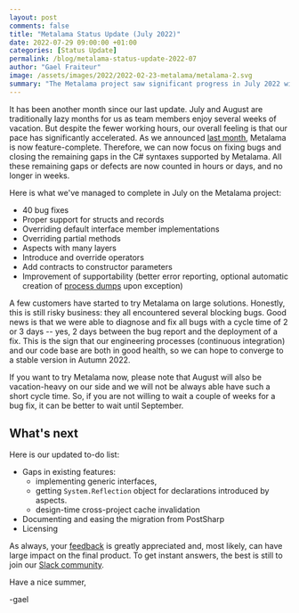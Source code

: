 ```yaml
---
layout: post 
comments: false
title: "Metalama Status Update (July 2022)"
date: 2022-07-29 09:00:00 +01:00
categories: [Status Update]
permalink: /blog/metalama-status-update-2022-07
author: "Gael Fraiteur"
image: /assets/images/2022/2022-02-23-metalama/metalama-2.svg
summary: "The Metalama project saw significant progress in July 2022 with 40 bug fixes and various features added despite vacation time. However, customers trying the solution encountered bugs, which were fixed within 2-3 days."
---
```


It has been another month since our last update. July and August are traditionally lazy months for us as team members enjoy several weeks of vacation. But despite the fewer working hours, our overall feeling is that our pace has significantly accelerated. As we announced [last month](/blog/post/metalama-status-update-2022-06), Metalama is now feature-complete. Therefore, we can now focus on fixing bugs and closing the remaining gaps in the C# syntaxes supported by Metalama. All these remaining gaps or defects are now counted in hours or days, and no longer in weeks.

Here is what we've managed to complete in July on the Metalama project:

- 40 bug fixes
- Proper support for structs and records
- Overriding default interface member implementations
- Overriding partial methods
- Aspects with many layers
- Introduce and override operators
- Add contracts to constructor parameters
- Improvement of supportability (better error reporting, optional automatic creation of [process dumps](https://doc.metalama.net/troubleshooting/process-dump) upon exception)
  
A few customers have started to try Metalama on large solutions. Honestly, this is still risky business: they all encountered several blocking bugs. Good news is that we were able to diagnose and fix all bugs with a cycle time of 2 or 3 days -- yes, 2 days between the bug report and the deployment of a fix. This is the sign that our engineering processes (continuous integration) and our code base are both in good health, so we can hope to converge to a stable version in Autumn 2022.

If you want to try Metalama now, please note that August will also be vacation-heavy on our side and we will not be always able have such a short cycle time. So, if you are not willing to wait a couple of weeks for a bug fix, it can be better to wait until September.


## What's next

Here is our updated to-do list:

* Gaps in existing features:
  * implementing generic interfaces,
  * getting `System.Reflection` object for declarations introduced by aspects.
  * design-time cross-project cache invalidation
* Documenting and easing the migration from PostSharp
* Licensing

As always, your [feedback](https://www.postsharp.net/metalama/support) is greatly appreciated and, most likely, can have large impact on the final product. To get instant answers, the best is still to join our [Slack community](https://www.postsharp.net/slack).

Have a nice summer,

-gael


